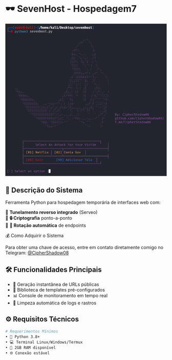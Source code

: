 # 🕶️ SevenHost - Hospedagem7

![🖥️ SevenHost Preview](seven7.png)

## 📌 Descrição do Sistema
Ferramenta Python para hospedagem temporária de interfaces web com:

🔹 **Tunelamento reverso integrado** (Serveo)  
🔹 **🔒 Criptografia** ponto-a-ponto  
🔹 **🔄 Rotação automática** de endpoints  

💰 Como Adquirir o Sistema

Para obter uma chave de acesso, entre em contato diretamente comigo no Telegram:
[@CipherShadow08](https://t.me/CipherShadow08)

## 🛠️ Funcionalidades Principais
- 🚀 Geração instantânea de URLs públicas
- 📁 Biblioteca de templates pré-configurados
- 📊 Console de monitoramento em tempo real
- 🧹 Limpeza automática de logs e rastros

## ⚙️ Requisitos Técnicos
```bash
# Requerimentos Mínimos
• 🐍 Python 3.8+ 
• 💻 Terminal Linux/Windows/Termux
• 🧠 2GB RAM disponível
• 🌐 Conexão estável
